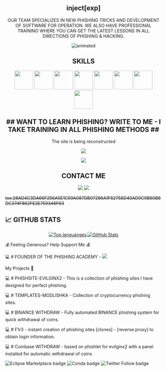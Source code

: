 <h2 align="center">inject[exp]</a> </h2> 

<p align="center">
  OUR TEAM SPECIALIZES IN NEW PHISHING TRICKS AND DEVELOPMENT OF SOFTWARE FOR OPERATION. WE ALSO HAVE PROFESSIONAL TRAINING WHERE YOU CAN GET THE LATEST LESSONS IN ALL DIRECTIONS OF PHISHING & HACKING.
</p>

<p align="center">
  <img src="https://github.com/trewisscotch/trewisscotch/blob/main/img/inject.png" alt="animated" />
</p>

<h2 align="center"> SKILLS</h2>
<p align="center">

<p align="center">
  <img src="https://github.com/trewisscotch/trewisscotch/blob/main/img/1.png"height="60"/>
  <img src="https://github.com/trewisscotch/trewisscotch/blob/main/img/2.png"height="60"/>
  <img src="https://github.com/trewisscotch/trewisscotch/blob/main/img/9.png"height="60"/>
  <img src="https://github.com/trewisscotch/trewisscotch/blob/main/img/3.png"height="60"/>
  <img src="https://github.com/trewisscotch/trewisscotch/blob/main/img/4.png"height="60"/>
  <img src="https://github.com/trewisscotch/trewisscotch/blob/main/img/5.png"height="60"/>
  <img src="https://github.com/trewisscotch/trewisscotch/blob/main/img/6.png"height="60"/>
  <img src="https://github.com/trewisscotch/trewisscotch/blob/main/img/7.png"height="60"/>
</p>

<h2 align="center"> ## WANT TO LEARN PHISHING? WRITE TO ME - I TAKE TRAINING IN ALL PHISHING METHODS ## </a> </h2> 
<p align="center">
</a>

<p align="center">
The site is being reconstructed

<p align="center">
</a> <a href="https://phish.team" target="_blank"><img src="https://img.shields.io/badge/inject-exp-%23239BCD.svg?&style=for-the-badge&logo=telegram&logoColor=white"/></a>
</p>

<p align="center">
<a href="https://t.me/injecteam" target="_blank"><img src="https://img.shields.io/badge/ACADEMY-%23239BCD.svg?&style=for-the-badge&logo=telegram&logoColor=white"/></a>

<h2 align="center">CONTACT ME</h2>
<p align="center">
<a href="https://twitter.com/TrewisScotch" target="_blank"><img src="https://img.shields.io/badge/twitter-%231DA1F2.svg?&style=for-the-badge&logo=twitter&logoColor=white"/></a>
<a href="https://t.me/inject_exp" target="_blank"><img src="https://img.shields.io/badge/telegram-%23239BCD.svg?&style=for-the-badge&logo=telegram&logoColor=white"/>
</a>
<p align="center">

~~tox:28AD4C3DA66F256A5E1C59A087DB07286A1F62758D40AD9C9B60B6DC374F862FE2E759346F63~~
</p>

## &#x1f4c8; GITHUB STATS

<p align="center">
<a href="https://github.com/natainditama/trewisscotch">
  <img align="center" src="https://github-readme-stats.vercel.app/api/top-langs/?username=trewisscotch&langs_count=3&theme=radical" alt="Top languanges" />
</a>

<a href="https://github.com/natainditama/trewisscotch">
  <img align="center" src="https://github-readme-stats.vercel.app/api?username=trewisscotch&show_icons=true&line_height=27&count_private=true&theme=radical" alt="GitHub Stats" />
</a>

💰 Feeling Generous? Help Support Me 💰

💻 # FOUNDER OF THE PHISHING ACADEMY -  <a href="https://t.me/injecteam" target="_blank"><img src="https://img.shields.io/badge/ACADEMY-%23239BCD.svg?&style=for-the-badge&logo=telegram&logoColor=white"/></a>

My Projects 📝

💻 # PHISHSITE-EVILGINX2 - This is a collection of phishing sites I have designed for perfect phishing.

💻 # TEMPLATES-MODLISHKA - Collection of cryptocurrency phishing sites.

💻 # BINANCE WITHDRAW - Fully automated BINANCE phishing system for quick withdrawal of coins.

💻 # F1r3 - instant creation of phishing sites [clones] - [reverse proxy] to obtain login information.

💻 # Coinbase WITHDRAW - based on phishlet for evilginx2 with a panel installed for automatic withdrawal of coins

<img alt="Eclipse Marketplace badge" src="https://img.shields.io/badge/updated-today-brightgreen"> <img alt="Conda badge" src="https://img.shields.io/badge/platform-linux--64%20%7C%20win--32%20%7C%20osx--64%20%7C%20win--64-lightgrey"> <img alt="Twitter Follow badge" src="https://img.shields.io/badge/Follow-1187-lightgrey?logo=twitter&amp;style=social">
